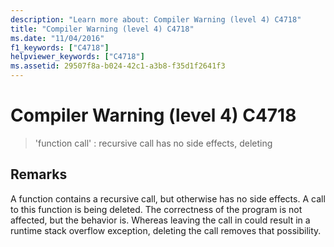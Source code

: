 ```yaml
---
description: "Learn more about: Compiler Warning (level 4) C4718"
title: "Compiler Warning (level 4) C4718"
ms.date: "11/04/2016"
f1_keywords: ["C4718"]
helpviewer_keywords: ["C4718"]
ms.assetid: 29507f8a-b024-42c1-a3b8-f35d1f2641f3
---
```

# Compiler Warning (level 4) C4718

> 'function call' : recursive call has no side effects, deleting

## Remarks

A function contains a recursive call, but otherwise has no side effects. A call to this function is being deleted. The correctness of the program is not affected, but the behavior is. Whereas leaving the call in could result in a runtime stack overflow exception, deleting the call removes that possibility.

